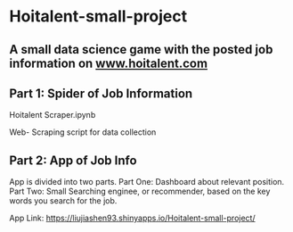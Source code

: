 # Hoitalent-small-project

## A small data science game with the posted job information on www.hoitalent.com

## Part 1: Spider of Job Information

Hoitalent Scraper.ipynb

Web- Scraping script for data collection

## Part 2: App of Job Info

App is divided into two parts. Part One: Dashboard about relevant position. Part Two: Small Searching enginee, or recommender, based on the key words you search for the job.

App Link: https://liujiashen93.shinyapps.io/Hoitalent-small-project/
